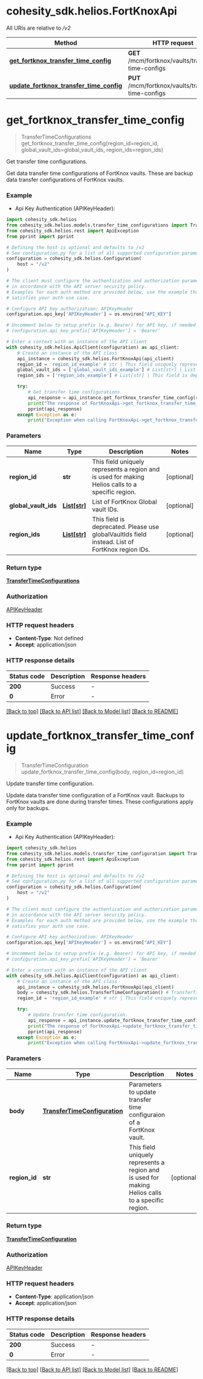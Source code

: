 # cohesity_sdk.helios.FortKnoxApi

All URIs are relative to */v2*

Method | HTTP request | Description
------------- | ------------- | -------------
[**get_fortknox_transfer_time_config**](FortKnoxApi.md#get_fortknox_transfer_time_config) | **GET** /mcm/fortknox/vaults/transfer-time-configs | Get transfer time configurations.
[**update_fortknox_transfer_time_config**](FortKnoxApi.md#update_fortknox_transfer_time_config) | **PUT** /mcm/fortknox/vaults/transfer-time-configs | Update transfer time configuration.


# **get_fortknox_transfer_time_config**
> TransferTimeConfigurations get_fortknox_transfer_time_config(region_id=region_id, global_vault_ids=global_vault_ids, region_ids=region_ids)

Get transfer time configurations.

Get data transfer time configurations of FortKnox vaults. These are backup data transfer configurations of FortKnox vaults.

### Example

* Api Key Authentication (APIKeyHeader):

```python
import cohesity_sdk.helios
from cohesity_sdk.helios.models.transfer_time_configurations import TransferTimeConfigurations
from cohesity_sdk.helios.rest import ApiException
from pprint import pprint

# Defining the host is optional and defaults to /v2
# See configuration.py for a list of all supported configuration parameters.
configuration = cohesity_sdk.helios.Configuration(
    host = "/v2"
)

# The client must configure the authentication and authorization parameters
# in accordance with the API server security policy.
# Examples for each auth method are provided below, use the example that
# satisfies your auth use case.

# Configure API key authorization: APIKeyHeader
configuration.api_key['APIKeyHeader'] = os.environ["API_KEY"]

# Uncomment below to setup prefix (e.g. Bearer) for API key, if needed
# configuration.api_key_prefix['APIKeyHeader'] = 'Bearer'

# Enter a context with an instance of the API client
with cohesity_sdk.helios.ApiClient(configuration) as api_client:
    # Create an instance of the API class
    api_instance = cohesity_sdk.helios.FortKnoxApi(api_client)
    region_id = 'region_id_example' # str | This field uniquely represents a region and is used for making Helios calls to a specific region. (optional)
    global_vault_ids = ['global_vault_ids_example'] # List[str] | List of FortKnox Global vault IDs. (optional)
    region_ids = ['region_ids_example'] # List[str] | This field is deprecated. Please use globalVaultIds field instead. List of FortKnox region IDs. (optional)

    try:
        # Get transfer time configurations.
        api_response = api_instance.get_fortknox_transfer_time_config(region_id=region_id, global_vault_ids=global_vault_ids, region_ids=region_ids)
        print("The response of FortKnoxApi->get_fortknox_transfer_time_config:\n")
        pprint(api_response)
    except Exception as e:
        print("Exception when calling FortKnoxApi->get_fortknox_transfer_time_config: %s\n" % e)
```



### Parameters


Name | Type | Description  | Notes
------------- | ------------- | ------------- | -------------
 **region_id** | **str**| This field uniquely represents a region and is used for making Helios calls to a specific region. | [optional] 
 **global_vault_ids** | [**List[str]**](str.md)| List of FortKnox Global vault IDs. | [optional] 
 **region_ids** | [**List[str]**](str.md)| This field is deprecated. Please use globalVaultIds field instead. List of FortKnox region IDs. | [optional] 

### Return type

[**TransferTimeConfigurations**](TransferTimeConfigurations.md)

### Authorization

[APIKeyHeader](../README.md#APIKeyHeader)

### HTTP request headers

 - **Content-Type**: Not defined
 - **Accept**: application/json

### HTTP response details

| Status code | Description | Response headers |
|-------------|-------------|------------------|
**200** | Success |  -  |
**0** | Error |  -  |

[[Back to top]](#) [[Back to API list]](../README.md#documentation-for-api-endpoints) [[Back to Model list]](../README.md#documentation-for-models) [[Back to README]](../README.md)

# **update_fortknox_transfer_time_config**
> TransferTimeConfiguration update_fortknox_transfer_time_config(body, region_id=region_id)

Update transfer time configuration.

Update data transfer time configuration of a FortKnox vault. Backups to FortKnox vaults are done during transfer times. These configurations apply only for backups.

### Example

* Api Key Authentication (APIKeyHeader):

```python
import cohesity_sdk.helios
from cohesity_sdk.helios.models.transfer_time_configuration import TransferTimeConfiguration
from cohesity_sdk.helios.rest import ApiException
from pprint import pprint

# Defining the host is optional and defaults to /v2
# See configuration.py for a list of all supported configuration parameters.
configuration = cohesity_sdk.helios.Configuration(
    host = "/v2"
)

# The client must configure the authentication and authorization parameters
# in accordance with the API server security policy.
# Examples for each auth method are provided below, use the example that
# satisfies your auth use case.

# Configure API key authorization: APIKeyHeader
configuration.api_key['APIKeyHeader'] = os.environ["API_KEY"]

# Uncomment below to setup prefix (e.g. Bearer) for API key, if needed
# configuration.api_key_prefix['APIKeyHeader'] = 'Bearer'

# Enter a context with an instance of the API client
with cohesity_sdk.helios.ApiClient(configuration) as api_client:
    # Create an instance of the API class
    api_instance = cohesity_sdk.helios.FortKnoxApi(api_client)
    body = cohesity_sdk.helios.TransferTimeConfiguration() # TransferTimeConfiguration | Parameters to update transfer time configuraion of a FortKnox vault.
    region_id = 'region_id_example' # str | This field uniquely represents a region and is used for making Helios calls to a specific region. (optional)

    try:
        # Update transfer time configuration.
        api_response = api_instance.update_fortknox_transfer_time_config(body, region_id=region_id)
        print("The response of FortKnoxApi->update_fortknox_transfer_time_config:\n")
        pprint(api_response)
    except Exception as e:
        print("Exception when calling FortKnoxApi->update_fortknox_transfer_time_config: %s\n" % e)
```



### Parameters


Name | Type | Description  | Notes
------------- | ------------- | ------------- | -------------
 **body** | [**TransferTimeConfiguration**](TransferTimeConfiguration.md)| Parameters to update transfer time configuraion of a FortKnox vault. | 
 **region_id** | **str**| This field uniquely represents a region and is used for making Helios calls to a specific region. | [optional] 

### Return type

[**TransferTimeConfiguration**](TransferTimeConfiguration.md)

### Authorization

[APIKeyHeader](../README.md#APIKeyHeader)

### HTTP request headers

 - **Content-Type**: application/json
 - **Accept**: application/json

### HTTP response details

| Status code | Description | Response headers |
|-------------|-------------|------------------|
**200** | Success |  -  |
**0** | Error |  -  |

[[Back to top]](#) [[Back to API list]](../README.md#documentation-for-api-endpoints) [[Back to Model list]](../README.md#documentation-for-models) [[Back to README]](../README.md)

